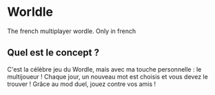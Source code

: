 # Worldle
The french multiplayer wordle.
Only in french
## Quel est le concept ?
C'est la célèbre jeu du Wordle, mais avec ma touche personnelle : le multijoueur ! Chaque jour, un nouveau mot est choisis et vous devez le trouver ! Grâce au mod duel, jouez contre vos amis !
